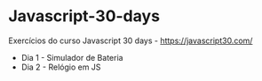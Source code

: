 # Javascript-30-days
Exercícios do curso Javascript 30 days - https://javascript30.com/

- Dia 1 - Simulador de Bateria
- Dia 2 - Relógio em JS
